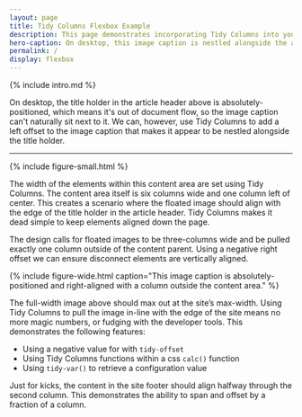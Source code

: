 ```yaml
---
layout: page
title: Tidy Columns Flexbox Example
description: This page demonstrates incorporating Tidy Columns into your flexbox layout.
hero-caption: On desktop, this image caption is nestled alongside the absolutely-positioned title wrapper.
permalink: /
display: flexbox
---
```


{% include intro.md %}

On desktop, the title holder in the article header above is absolutely-positioned, which means it's out of document flow, so the image caption can't naturally sit next to it. We can, however, use Tidy Columns to add a left offset to the image caption that makes it appear to be nestled alongside the title holder.

---

{% include figure-small.html %}

The width of the elements within this content area are set using Tidy Columns. The content area itself is six columns wide and one column left of center. This creates a scenario where the floated image should align with the edge of the title holder in the article header. Tidy Columns makes it dead simple to keep elements aligned down the page.

The design calls for floated images to be three-columns wide and be pulled exactly one column outside of the content parent. Using a negative right offset we can ensure disconnect elements are vertically aligned.

{% include figure-wide.html caption="This image caption is absolutely-positioned and right-aligned with a column outside the content area." %}

The full-width image above should max out at the site’s max-width. Using Tidy Columns to pull the image in-line with the edge of the site means no more magic numbers, or fudging with the developer tools. This demonstrates the following features:

- Using a negative value for with `tidy-offset`
- Using Tidy Columns functions within a css `calc()` function
- Using `tidy-var()` to retrieve a configuration value

Just for kicks, the content in the site footer should align halfway through the second column. This demonstrates the ability to span and offset by a fraction of a column.
